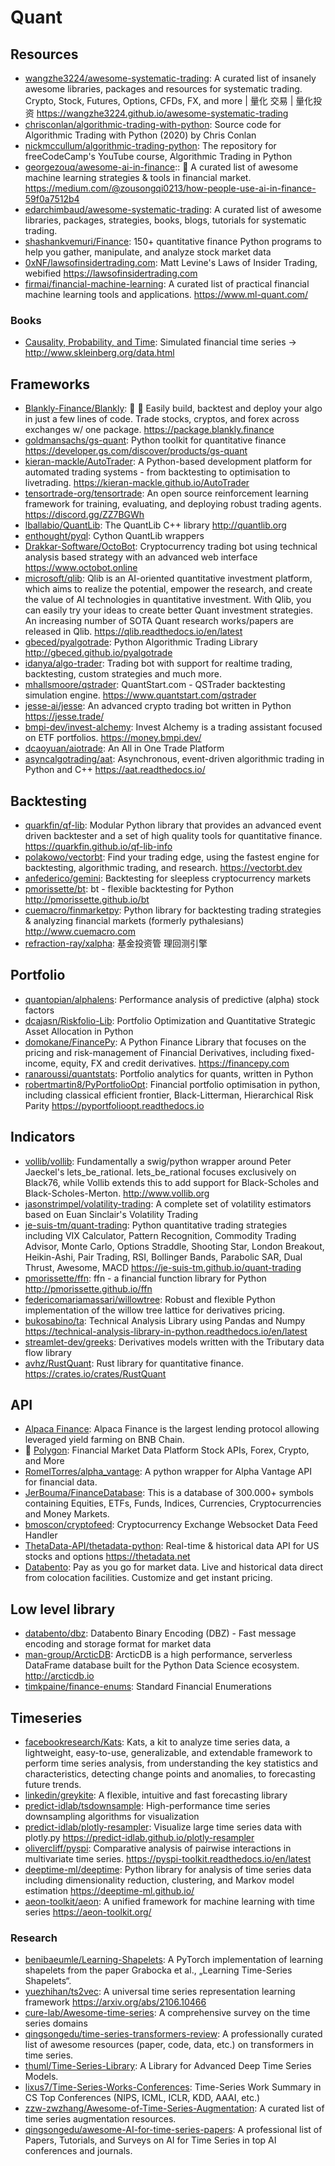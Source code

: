 # Quant

## Resources

- [wangzhe3224/awesome-systematic-trading](https://github.com/wangzhe3224/awesome-systematic-trading):
  A curated list of insanely awesome libraries, packages and resources for
  systematic trading. Crypto, Stock, Futures, Options, CFDs, FX, and more | 量化
  交易 | 量化投资 <https://wangzhe3224.github.io/awesome-systematic-trading>
- [chrisconlan/algorithmic-trading-with-python](https://github.com/chrisconlan/algorithmic-trading-with-python):
  Source code for Algorithmic Trading with Python (2020) by Chris Conlan
- [nickmccullum/algorithmic-trading-python](https://github.com/nickmccullum/algorithmic-trading-python):
  The repository for freeCodeCamp's YouTube course, Algorithmic Trading in
  Python
- [georgezouq/awesome-ai-in-finance](https://github.com/georgezouq/awesome-ai-in-finance)::
  🔬 A curated list of awesome machine learning strategies & tools in financial
  market.
  <https://medium.com/@zousongqi0213/how-people-use-ai-in-finance-59f0a7512b4>
- [edarchimbaud/awesome-systematic-trading](https://github.com/edarchimbaud/awesome-systematic-trading):
  A curated list of awesome libraries, packages, strategies, books, blogs,
  tutorials for systematic trading.
- [shashankvemuri/Finance](https://github.com/shashankvemuri/Finance): 150+
  quantitative finance Python programs to help you gather, manipulate, and
  analyze stock market data
- [0xNF/lawsofinsidertrading.com](https://github.com/0xNF/lawsofinsidertrading.com):
  Matt Levine's Laws of Insider Trading, webified
  <https://lawsofinsidertrading.com>
- [firmai/financial-machine-learning](https://github.com/firmai/financial-machine-learning):
  A curated list of practical financial machine learning tools and applications.
  <https://www.ml-quant.com/>

### Books

- [Causality, Probability, and Time](http://www.skleinberg.org/causality_book/index.html):
  Simulated financial time series -> <http://www.skleinberg.org/data.html>

## Frameworks

- [Blankly-Finance/Blankly](https://github.com/Blankly-Finance/Blankly): 🚀 💸
  Easily build, backtest and deploy your algo in just a few lines of code. Trade
  stocks, cryptos, and forex across exchanges w/ one package.
  <https://package.blankly.finance>
- [goldmansachs/gs-quant](https://github.com/goldmansachs/gs-quant): Python
  toolkit for quantitative finance
  <https://developer.gs.com/discover/products/gs-quant>
- [kieran-mackle/AutoTrader](https://github.com/kieran-mackle/AutoTrader): A
  Python-based development platform for automated trading systems - from
  backtesting to optimisation to livetrading.
  <https://kieran-mackle.github.io/AutoTrader>
- [tensortrade-org/tensortrade](https://github.com/tensortrade-org/tensortrade):
  An open source reinforcement learning framework for training, evaluating, and
  deploying robust trading agents. <https://discord.gg/ZZ7BGWh>
- [lballabio/QuantLib](https://github.com/lballabio/QuantLib): The QuantLib C++
  library <http://quantlib.org>
- [enthought/pyql](https://github.com/enthought/pyql): Cython QuantLib wrappers
- [Drakkar-Software/OctoBot](https://github.com/Drakkar-Software/OctoBot):
  Cryptocurrency trading bot using technical analysis based strategy with an
  advanced web interface <https://www.octobot.online>
- [microsoft/qlib](https://github.com/microsoft/qlib): Qlib is an AI-oriented
  quantitative investment platform, which aims to realize the potential, empower
  the research, and create the value of AI technologies in quantitative
  investment. With Qlib, you can easily try your ideas to create better Quant
  investment strategies. An increasing number of SOTA Quant research
  works/papers are released in Qlib. <https://qlib.readthedocs.io/en/latest>
- [gbeced/pyalgotrade](https://github.com/gbeced/pyalgotrade): Python
  Algorithmic Trading Library <http://gbeced.github.io/pyalgotrade>
- [idanya/algo-trader](https://github.com/idanya/algo-trader): Trading bot with
  support for realtime trading, backtesting, custom strategies and much more.
- [mhallsmoore/qstrader](https://github.com/mhallsmoore/qstrader):
  QuantStart.com - QSTrader backtesting simulation engine.
  <https://www.quantstart.com/qstrader>
- [jesse-ai/jesse](https://github.com/jesse-ai/jesse): An advanced crypto
  trading bot written in Python <https://jesse.trade/>
- [bmpi-dev/invest-alchemy](https://github.com/bmpi-dev/invest-alchemy): Invest
  Alchemy is a trading assistant focused on ETF portfolios.
  <https://money.bmpi.dev/>
- [dcaoyuan/aiotrade](https://github.com/dcaoyuan/aiotrade): An All in One Trade
  Platform
- [asyncalgotrading/aat](https://github.com/asyncalgotrading/aat): Asynchronous,
  event-driven algorithmic trading in Python and C++
  <https://aat.readthedocs.io/>

## Backtesting

- [quarkfin/qf-lib](https://github.com/quarkfin/qf-lib): Modular Python library
  that provides an advanced event driven backtester and a set of high quality
  tools for quantitative finance. <https://quarkfin.github.io/qf-lib-info>
- [polakowo/vectorbt](https://github.com/polakowo/vectorbt): Find your trading
  edge, using the fastest engine for backtesting, algorithmic trading, and
  research. <https://vectorbt.dev>
- [anfederico/gemini](https://github.com/anfederico/gemini): Backtesting for
  sleepless cryptocurrency markets
- [pmorissette/bt](https://github.com/pmorissette/bt): bt - flexible backtesting
  for Python <http://pmorissette.github.io/bt>
- [cuemacro/finmarketpy](https://github.com/cuemacro/finmarketpy): Python
  library for backtesting trading strategies & analyzing financial markets
  (formerly pythalesians) <http://www.cuemacro.com>
- [refraction-ray/xalpha](https://github.com/refraction-ray/xalpha): 基金投资管
  理回测引擎

## Portfolio

- [quantopian/alphalens](https://github.com/quantopian/alphalens): Performance
  analysis of predictive (alpha) stock factors
- [dcajasn/Riskfolio-Lib](https://github.com/dcajasn/Riskfolio-Lib): Portfolio
  Optimization and Quantitative Strategic Asset Allocation in Python
- [domokane/FinancePy](https://github.com/domokane/FinancePy): A Python Finance
  Library that focuses on the pricing and risk-management of Financial
  Derivatives, including fixed-income, equity, FX and credit derivatives.
  <https://financepy.com>
- [ranaroussi/quantstats](https://github.com/ranaroussi/quantstats): Portfolio
  analytics for quants, written in Python
- [robertmartin8/PyPortfolioOpt](https://github.com/robertmartin8/PyPortfolioOpt):
  Financial portfolio optimisation in python, including classical efficient
  frontier, Black-Litterman, Hierarchical Risk Parity
  <https://pyportfolioopt.readthedocs.io>

## Indicators

- [vollib/vollib](https://github.com/vollib/vollib): Fundamentally a swig/python
  wrapper around Peter Jaeckel's lets_be_rational. lets_be_rational focuses
  exclusively on Black76, while Vollib extends this to add support for
  Black-Scholes and Black-Scholes-Merton. <http://www.vollib.org>
- [jasonstrimpel/volatility-trading](https://github.com/jasonstrimpel/volatility-trading):
  A complete set of volatility estimators based on Euan Sinclair's Volatility
  Trading
- [je-suis-tm/quant-trading](https://github.com/je-suis-tm/quant-trading):
  Python quantitative trading strategies including VIX Calculator, Pattern
  Recognition, Commodity Trading Advisor, Monte Carlo, Options Straddle,
  Shooting Star, London Breakout, Heikin-Ashi, Pair Trading, RSI, Bollinger
  Bands, Parabolic SAR, Dual Thrust, Awesome, MACD
  <https://je-suis-tm.github.io/quant-trading>
- [pmorissette/ffn](https://github.com/pmorissette/ffn): ffn - a financial
  function library for Python <http://pmorissette.github.io/ffn>
- [federicomariamassari/willowtree](https://github.com/federicomariamassari/willowtree):
  Robust and flexible Python implementation of the willow tree lattice for
  derivatives pricing.
- [bukosabino/ta](https://github.com/bukosabino/ta): Technical Analysis Library
  using Pandas and Numpy
  <https://technical-analysis-library-in-python.readthedocs.io/en/latest>
- [streamlet-dev/greeks](https://github.com/streamlet-dev/greeks): Derivatives
  models written with the Tributary data flow library
- [avhz/RustQuant](https://github.com/avhz/RustQuant): Rust library for
  quantitative finance. <https://crates.io/crates/RustQuant>

## API

- [Alpaca Finance](https://www.alpacafinance.org/): Alpaca Finance is the
  largest lending protocol allowing leveraged yield farming on BNB Chain.
- 🌟 [Polygon](https://polygon.io/): Financial Market Data Platform Stock APIs,
  Forex, Crypto, and More
- [RomelTorres/alpha_vantage](https://github.com/RomelTorres/alpha_vantage): A
  python wrapper for Alpha Vantage API for financial data.
- [JerBouma/FinanceDatabase](https://github.com/JerBouma/FinanceDatabase): This
  is a database of 300.000+ symbols containing Equities, ETFs, Funds, Indices,
  Currencies, Cryptocurrencies and Money Markets.
- [bmoscon/cryptofeed](https://github.com/bmoscon/cryptofeed): Cryptocurrency
  Exchange Websocket Data Feed Handler
- [ThetaData-API/thetadata-python](https://github.com/ThetaData-API/thetadata-python):
  Real-time & historical data API for US stocks and options
  <https://thetadata.net>
- [Databento](https://databento.com/): Pay as you go for market data. Live and
  historical data direct from colocation facilities. Customize and get instant
  pricing.

## Low level library

- [databento/dbz](https://github.com/databento/dbz): Databento Binary Encoding
  (DBZ) - Fast message encoding and storage format for market data
- [man-group/ArcticDB](https://github.com/man-group/ArcticDB): ArcticDB is a
  high performance, serverless DataFrame database built for the Python Data
  Science ecosystem. <http://arcticdb.io>
- [timkpaine/finance-enums](https://github.com/timkpaine/finance-enums):
  Standard Financial Enumerations

## Timeseries

- [facebookresearch/Kats](https://github.com/facebookresearch/Kats): Kats, a kit
  to analyze time series data, a lightweight, easy-to-use, generalizable, and
  extendable framework to perform time series analysis, from understanding the
  key statistics and characteristics, detecting change points and anomalies, to
  forecasting future trends.
- [linkedin/greykite](https://github.com/linkedin/greykite): A flexible,
  intuitive and fast forecasting library
- [predict-idlab/tsdownsample](https://github.com/predict-idlab/tsdownsample):
  High-performance time series downsampling algorithms for visualization
- [predict-idlab/plotly-resampler](https://github.com/predict-idlab/plotly-resampler):
  Visualize large time series data with plotly.py
  <https://predict-idlab.github.io/plotly-resampler>
- [olivercliff/pyspi](https://github.com/olivercliff/pyspi): Comparative
  analysis of pairwise interactions in multivariate time series.
  <https://pyspi-toolkit.readthedocs.io/en/latest>
- [deeptime-ml/deeptime](https://github.com/deeptime-ml/deeptime): Python
  library for analysis of time series data including dimensionality reduction,
  clustering, and Markov model estimation <https://deeptime-ml.github.io/>
- [aeon-toolkit/aeon](https://github.com/aeon-toolkit/aeon): A unified framework
  for machine learning with time series <https://aeon-toolkit.org/>

### Research

- [benibaeumle/Learning-Shapelets](https://github.com/benibaeumle/Learning-Shapelets):
  A PyTorch implementation of learning shapelets from the paper Grabocka et al.,
  „Learning Time-Series Shapelets“.
- [yuezhihan/ts2vec](https://github.com/yuezhihan/ts2vec): A universal time
  series representation learning framework <https://arxiv.org/abs/2106.10466>
- [cure-lab/Awesome-time-series](https://github.com/cure-lab/Awesome-time-series):
  A comprehensive survey on the time series domains
- [qingsongedu/time-series-transformers-review](https://github.com/qingsongedu/time-series-transformers-review):
  A professionally curated list of awesome resources (paper, code, data, etc.)
  on transformers in time series.
- [thuml/Time-Series-Library](https://github.com/thuml/Time-Series-Library): A
  Library for Advanced Deep Time Series Models.
- [lixus7/Time-Series-Works-Conferences](https://github.com/lixus7/Time-Series-Works-Conferences):
  Time-Series Work Summary in CS Top Conferences (NIPS, ICML, ICLR, KDD, AAAI,
  etc.)
- [zzw-zwzhang/Awesome-of-Time-Series-Augmentation](https://github.com/zzw-zwzhang/Awesome-of-Time-Series-Augmentation):
  A curated list of time series augmentation resources.
- [qingsongedu/awesome-AI-for-time-series-papers](https://github.com/qingsongedu/awesome-AI-for-time-series-papers):
  A professional list of Papers, Tutorials, and Surveys on AI for Time Series in
  top AI conferences and journals.
